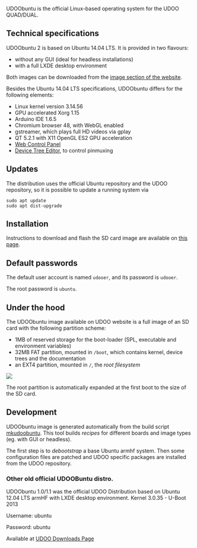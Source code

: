 UDOObuntu is the official Linux-based operating system for the UDOO QUAD/DUAL.

## Technical specifications

UDOObuntu 2 is based on Ubuntu 14.04 LTS. It is provided in two flavours:

 * without any GUI (ideal for headless installations)
 * with a full LXDE desktop environment

Both images can be downloaded from the [image section of the website](http://www.udoo.org/downloads/).

Besides the Ubuntu 14.04 LTS specifications, UDOObuntu differs for the following elements:

 * Linux kernel version 3.14.56
 * GPU accelerated Xorg 1.15
 * Arduino IDE 1.6.5
 * Chromium browser 48, with WebGL enabled
 * gstreamer, which plays full HD videos via gplay
 * QT 5.2.1 with X11 OpenGL ES2 GPU acceleration
 * [Web Control Panel](../Basic_Setup/Web_Control_Panel.html)
 * [Device Tree Editor](../Cookbook_Linux/Device_Tree_Editor.html), to control pinmuxing

## Updates

The distribution uses the official Ubuntu repository and the UDOO repository, so it is possible to update a running system via

    sudo apt update
    sudo apt dist-upgrade


## Installation

Instructions to download and flash the SD card image are available on [this page](../Getting_Started/Create_A_Bootable_MicroSD_card_for_UDOO_QUAD-DUAL.html).


## Default passwords

The default user account is named `udooer`, and its password is `udooer`.

The root password is `ubuntu`.


## Under the hood

The UDOObuntu image available on UDOO website is a full image of an SD card with the following partition scheme:

 * 1MB of reserved storage for the boot-loader (SPL, executable and environment variables)
 * 32MB FAT partition, mounted in `/boot`, which contains kernel, device trees and the documentation
 * an EXT4 partition, mounted in `/`, the *root filesystem*

<img src="../img/partitions.png">

The root partition is automatically expanded at the first boot to the size of the SD card.


## Development

UDOObuntu image is generated automatically from the build script [mkudoobuntu](https://github.com/UDOOboard/mkudoobuntu). This tool builds *recipes* for different boards and image types (eg. with GUI or headless).

The first step is to *debootstrap* a base Ubuntu armhf system. Then some configuration files are patched and UDOO specific packages are installed from the UDOO repository.

### Other old official UDOOBuntu distro.

UDOObuntu 1.0/1.1 was the official UDOO Distribution based on Ubuntu 12.04 LTS armHF with LXDE desktop environment.
Kernel 3.0.35 - U-Boot 2013

Username: ubuntu

Password: ubuntu

Available at [UDOO Downloads Page](http://www.udoo.org/downloads/)

